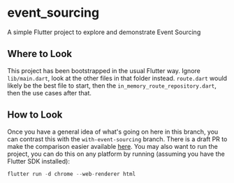 # event_sourcing

A simple Flutter project to explore and demonstrate Event Sourcing

## Where to Look

This project has been bootstrapped in the usual Flutter way. Ignore `lib/main.dart`, look at the other files in that
folder instead. `route.dart` would likely be the best file to start, then the `in_memory_route_repository.dart`, then
the use cases after that. 

## How to Look

Once you have a general idea of what's going on here in this branch, you can contrast this with the `with-event-sourcing`
branch. There is a draft PR to make the comparison easier available [here](https://github.com/matthew-matvei-wooliesx/flutter_event_sourcing/pull/1). You may also want to run the project, you can do this on any platform by running
(assuming you have the Flutter SDK installed):

```dart
flutter run -d chrome --web-renderer html
```
